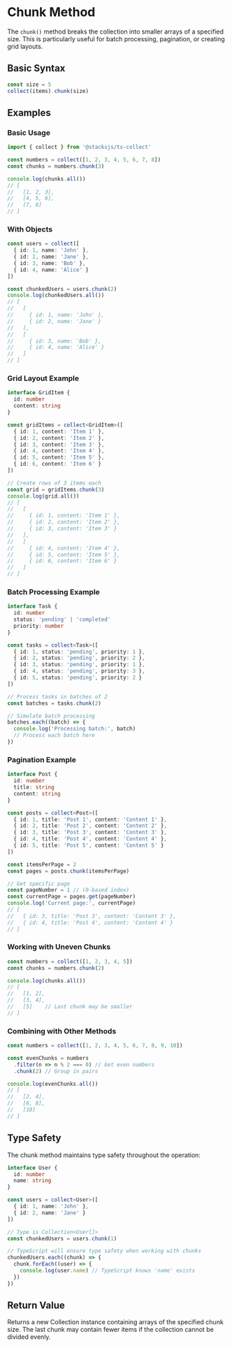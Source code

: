 # Chunk Method

The `chunk()` method breaks the collection into smaller arrays of a specified size. This is particularly useful for batch processing, pagination, or creating grid layouts.

## Basic Syntax

```typescript
const size = 5
collect(items).chunk(size)
```

## Examples

### Basic Usage

```typescript
import { collect } from '@stacksjs/ts-collect'

const numbers = collect([1, 2, 3, 4, 5, 6, 7, 8])
const chunks = numbers.chunk(3)

console.log(chunks.all())
// [
//   [1, 2, 3],
//   [4, 5, 6],
//   [7, 8]
// ]
```

### With Objects

```typescript
const users = collect([
  { id: 1, name: 'John' },
  { id: 2, name: 'Jane' },
  { id: 3, name: 'Bob' },
  { id: 4, name: 'Alice' }
])

const chunkedUsers = users.chunk(2)
console.log(chunkedUsers.all())
// [
//   [
//     { id: 1, name: 'John' },
//     { id: 2, name: 'Jane' }
//   ],
//   [
//     { id: 3, name: 'Bob' },
//     { id: 4, name: 'Alice' }
//   ]
// ]
```

### Grid Layout Example

```typescript
interface GridItem {
  id: number
  content: string
}

const gridItems = collect<GridItem>([
  { id: 1, content: 'Item 1' },
  { id: 2, content: 'Item 2' },
  { id: 3, content: 'Item 3' },
  { id: 4, content: 'Item 4' },
  { id: 5, content: 'Item 5' },
  { id: 6, content: 'Item 6' }
])

// Create rows of 3 items each
const grid = gridItems.chunk(3)
console.log(grid.all())
// [
//   [
//     { id: 1, content: 'Item 1' },
//     { id: 2, content: 'Item 2' },
//     { id: 3, content: 'Item 3' }
//   ],
//   [
//     { id: 4, content: 'Item 4' },
//     { id: 5, content: 'Item 5' },
//     { id: 6, content: 'Item 6' }
//   ]
// ]
```

### Batch Processing Example

```typescript
interface Task {
  id: number
  status: 'pending' | 'completed'
  priority: number
}

const tasks = collect<Task>([
  { id: 1, status: 'pending', priority: 1 },
  { id: 2, status: 'pending', priority: 2 },
  { id: 3, status: 'pending', priority: 1 },
  { id: 4, status: 'pending', priority: 3 },
  { id: 5, status: 'pending', priority: 2 }
])

// Process tasks in batches of 2
const batches = tasks.chunk(2)

// Simulate batch processing
batches.each((batch) => {
  console.log('Processing batch:', batch)
  // Process each batch here
})
```

### Pagination Example

```typescript
interface Post {
  id: number
  title: string
  content: string
}

const posts = collect<Post>([
  { id: 1, title: 'Post 1', content: 'Content 1' },
  { id: 2, title: 'Post 2', content: 'Content 2' },
  { id: 3, title: 'Post 3', content: 'Content 3' },
  { id: 4, title: 'Post 4', content: 'Content 4' },
  { id: 5, title: 'Post 5', content: 'Content 5' }
])

const itemsPerPage = 2
const pages = posts.chunk(itemsPerPage)

// Get specific page
const pageNumber = 1 // (0-based index)
const currentPage = pages.get(pageNumber)
console.log('Current page:', currentPage)
// [
//   { id: 3, title: 'Post 3', content: 'Content 3' },
//   { id: 4, title: 'Post 4', content: 'Content 4' }
// ]
```

### Working with Uneven Chunks

```typescript
const numbers = collect([1, 2, 3, 4, 5])
const chunks = numbers.chunk(2)

console.log(chunks.all())
// [
//   [1, 2],
//   [3, 4],
//   [5]    // Last chunk may be smaller
// ]
```

### Combining with Other Methods

```typescript
const numbers = collect([1, 2, 3, 4, 5, 6, 7, 8, 9, 10])

const evenChunks = numbers
  .filter(n => n % 2 === 0) // Get even numbers
  .chunk(2) // Group in pairs

console.log(evenChunks.all())
// [
//   [2, 4],
//   [6, 8],
//   [10]
// ]
```

## Type Safety

The chunk method maintains type safety throughout the operation:

```typescript
interface User {
  id: number
  name: string
}

const users = collect<User>([
  { id: 1, name: 'John' },
  { id: 2, name: 'Jane' }
])

// Type is Collection<User[]>
const chunkedUsers = users.chunk(1)

// TypeScript will ensure type safety when working with chunks
chunkedUsers.each((chunk) => {
  chunk.forEach((user) => {
    console.log(user.name) // TypeScript knows 'name' exists
  })
})
```

## Return Value

Returns a new Collection instance containing arrays of the specified chunk size. The last chunk may contain fewer items if the collection cannot be divided evenly.
